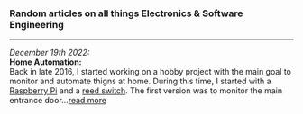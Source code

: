 ### Random articles on all things Electronics & Software Engineering
-----

_December 19th 2022:_<br/>
**Home Automation:**<br/>
Back in late 2016, I started working on a hobby project with the main goal to monitor and automate thigns at home. During this time, I started with a [Raspberry Pi](https://en.wikipedia.org/wiki/Raspberry_Pi) and a [reed switch](https://en.wikipedia.org/wiki/Reed_switch). The first version was to monitor the main entrance door...[read more](https://gmrock.github.io/website/homeautomation)
